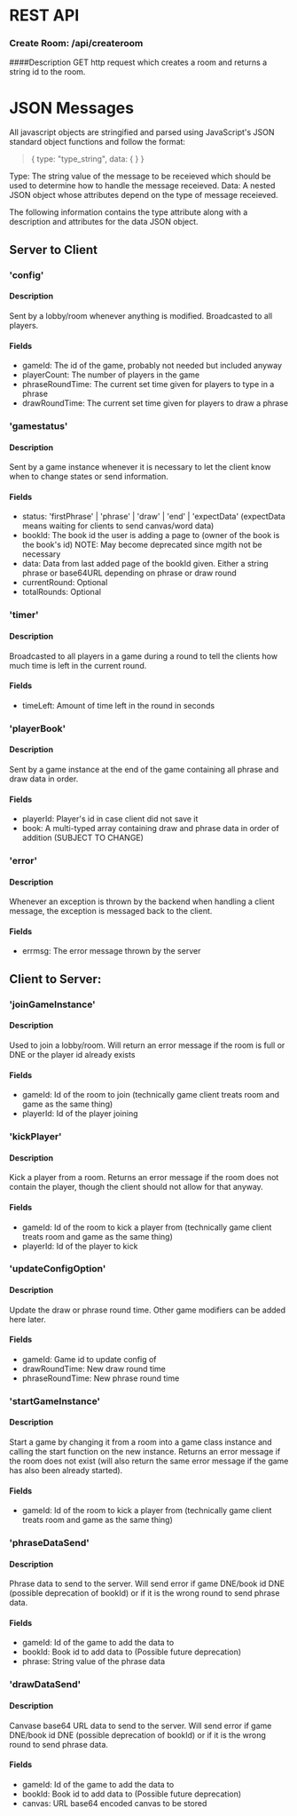 # REST API
### Create Room: /api/createroom
####Description
GET http request which creates a room and returns a string id to the room.

# JSON Messages
All javascript objects are stringified and parsed using JavaScript's JSON standard object functions and follow the format:
>{
    type: "type_string",
    data: {
          }
 }

Type: The string value of the message to be receieved which should be used to determine how to handle the message receieved.
Data: A nested JSON object whose attributes depend on the type of message receieved.

The following information contains the type attribute along with a description and attributes for the data JSON object.

## Server to Client
### 'config'
#### Description
Sent by a lobby/room whenever anything is modified. Broadcasted to all players.
#### Fields
- gameId: The id of the game, probably not needed but included anyway
- playerCount: The number of players in the game
- phraseRoundTime: The current set time given for players to type in a phrase
- drawRoundTime: The current set time given for players to draw a phrase

### 'gamestatus'
#### Description
Sent by a game instance whenever it is necessary to let the client know when to change states or send information.
#### Fields
- status: 'firstPhrase' | 'phrase' | 'draw' | 'end' | 'expectData' (expectData means waiting for clients to send canvas/word data)
- bookId: The book id the user is adding a page to (owner of the book is the book's id) NOTE: May become deprecated since mgith not be necessary
- data: Data from last added page of the bookId given. Either a string phrase or base64URL depending on phrase or draw round
- currentRound: Optional
- totalRounds: Optional

### 'timer'
#### Description
Broadcasted to all players in a game during a round to tell the clients how much time is left in the current round.
#### Fields
- timeLeft: Amount of time left in the round in seconds


### 'playerBook'
#### Description
Sent by a game instance at the end of the game containing all phrase and draw data in order.
#### Fields
- playerId: Player's id in case client did not save it
- book: A multi-typed array containing draw and phrase data in order of addition (SUBJECT TO CHANGE)


### 'error'
#### Description
Whenever an exception is thrown by the backend when handling a client message, the exception is messaged back to the client.
#### Fields
- errmsg: The error message thrown by the server

## Client to Server:
### 'joinGameInstance'
#### Description
Used to join a lobby/room. Will return an error message if the room is full or DNE or the player id already exists
#### Fields
- gameId: Id of the room to join (technically game client treats room and game as the same thing)
- playerId: Id of the player joining

### 'kickPlayer'
#### Description
Kick a player from a room. Returns an error message if the room does not contain the player, though the client
should not allow for that anyway.
#### Fields
- gameId: Id of the room to kick a player from (technically game client treats room and game as the same thing)
- playerId: Id of the player to kick

### 'updateConfigOption'
#### Description
Update the draw or phrase round time. Other game modifiers can be added here later.
#### Fields
- gameId: Game id to update config of
- drawRoundTime: New draw round time
- phraseRoundTime: New phrase round time

### 'startGameInstance'
#### Description
Start a game by changing it from a room into a game class instance and calling the start function on the new instance.
Returns an error message if the room does not exist (will also return the same error message if the game has also been already started).
#### Fields
- gameId: Id of the room to kick a player from (technically game client treats room and game as the same thing)

### 'phraseDataSend'
#### Description
Phrase data to send to the server. Will send error if game DNE/book id DNE (possible deprecation of bookId) or if it is
the wrong round to send phrase data.
#### Fields
- gameId: Id of the game to add the data to
- bookId: Book id to add data to (Possible future deprecation)
- phrase: String value of the phrase data

### 'drawDataSend'
#### Description
Canvase base64 URL data to send to the server. Will send error if game DNE/book id DNE (possible deprecation of bookId) or if it is
the wrong round to send phrase data.
#### Fields
- gameId: Id of the game to add the data to
- bookId: Book id to add data to (Possible future deprecation)
- canvas: URL base64 encoded canvas to be stored
